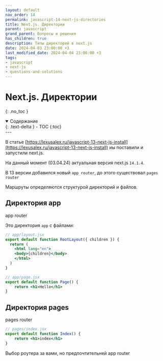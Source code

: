 ```yaml
---
layout: default
nav_order: 14
permalink: javascript-14-next-js-directories
title: Next.js. Директории
parent: javascript
grand_parent: Вопросы и решения
has_children: true
description: Типы директорий в next.js
date: 2024-04-03 23:00:00 +3
last_modified_date: 2024-04-04 23:00:00 +3
tags:
- javascript
- next-js
- questions-and-solutions
---
```


# Next.js. Директории
{: .no_toc }

<details open markdown="block">
  <summary>
    Содержание
  </summary>
  {: .text-delta }
- TOC
{:toc}
</details>
---

В статье [https://lexusalex.ru/javascript-13-next-js-install](https://lexusalex.ru/javascript-13-next-js-install) иы поставили и запустили next.js.

На данный момент (03.04.24) актуальная версия next.js `14.1.4`. 

В 13 версии добавился новый `app router`, до этого существовал `pages router`  

Маршруты определяются структурой директорий и файлов.

## Директория app

app router

Это директория `app` с файлами:

````jsx
// app/layout.jsx
export default function RootLayout({ children }) {
  return (
    <html lang="en">
    <body>{children}</body>
    </html>
  )
}

// app/page.jsx
export default function Page() {
    return <h1>Hello</h1>
}
````

## Директория pages
 
pages router

````jsx
// pages/index.jsx
export default function Index() {
    return <h1>index</h1>
}
````

Выбор роутера за вами, но предпочтительней app router
